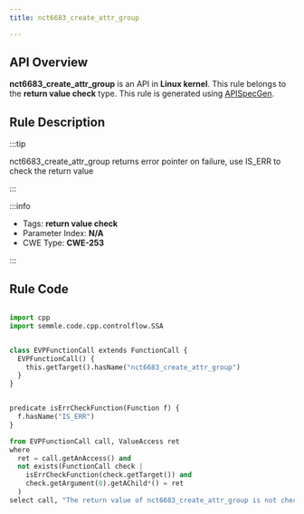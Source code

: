```yaml
---
title: nct6683_create_attr_group

---
```



## API Overview
**nct6683_create_attr_group** is an API in **Linux kernel**. This rule belongs to the **return value check** type. This rule is generated using [APISpecGen](../../tools/APISpecGen).
## Rule Description

:::tip

nct6683_create_attr_group returns error pointer on failure, use IS_ERR to check the return value

:::

:::info

- Tags: **return value check**
- Parameter Index: **N/A**
- CWE Type: **CWE-253**

:::

## Rule Code
```python

import cpp
import semmle.code.cpp.controlflow.SSA


class EVPFunctionCall extends FunctionCall {
  EVPFunctionCall() {
    this.getTarget().hasName("nct6683_create_attr_group")
  }
}


predicate isErrCheckFunction(Function f) {
  f.hasName("IS_ERR") 
}

from EVPFunctionCall call, ValueAccess ret
where
  ret = call.getAnAccess() and
  not exists(FunctionCall check |
    isErrCheckFunction(check.getTarget()) and
    check.getArgument(0).getAChild*() = ret
  )
select call, "The return value of nct6683_create_attr_group is not checked with IS_ERR."
    
```